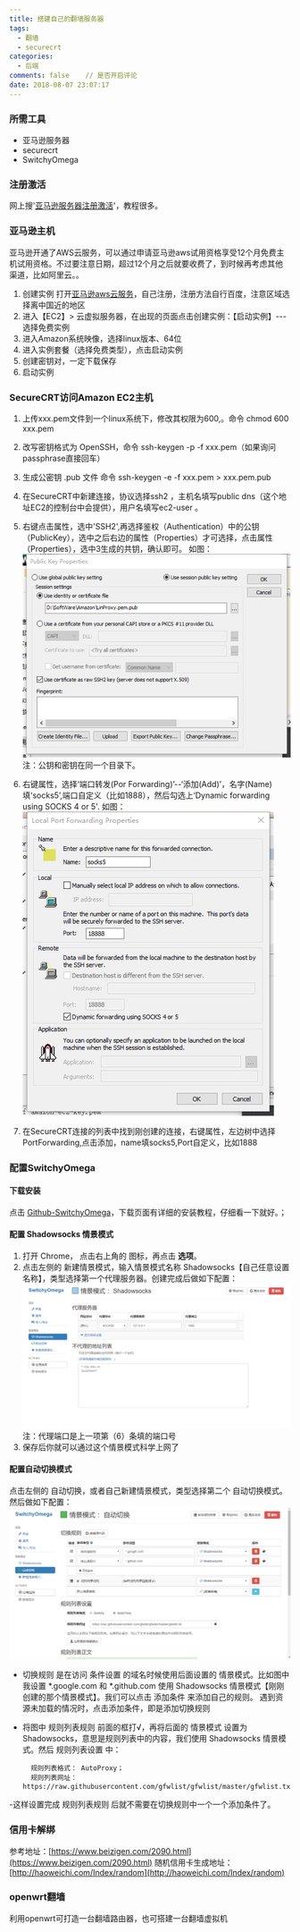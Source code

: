 ```yaml
---
title: 搭建自己的翻墙服务器
tags:
  - 翻墙
  - securecrt
categories:
  - 后端
comments: false    // 是否开启评论
date: 2018-08-07 23:07:17
---
```

### 所需工具
- 亚马逊服务器
- securecrt
- SwitchyOmega

### 注册激活
网上搜'[亚马逊服务器注册激活](https://blog.csdn.net/awschina/article/details/17149515)'，教程很多。

### 亚马逊主机
亚马逊开通了AWS云服务，可以通过申请亚马逊aws试用资格享受12个月免费主机试用资格。不过要注意日期，超过12个月之后就要收费了，到时候再考虑其他渠道，比如阿里云。。

1. 创建实例
   打开[亚马逊aws云服务](https://amazonaws-china.com/cn/about-aws/select-regions/?sc_channel=PS&sc_campaign=acquisition_CN&sc_publisher=baidu&sc_medium=bz&sc_content=pc&sc_detail=HL&sc_category=pc&sc_segment=test&sc_country=CN&trkCampaign=request_for_pilot_account&trk=baidu-ppc-test)，自己注册，注册方法自行百度，注意区域选择离中国近的地区
2. 进入【EC2】> 云虚拟服务器，在出现的页面点击创建实例：【启动实例】---选择免费实例
3. 进入Amazon系统映像，选择linux版本、64位
4. 进入实例套餐（选择免费类型），点击启动实例
5. 创建密钥对，一定下载保存
6. 启动实例

### SecureCRT访问Amazon EC2主机
1. 上传xxx.pem文件到一个linux系统下，修改其权限为600,。命令 chmod 600 xxx.pem

2. 改写密钥格式为 OpenSSH，命令 ssh-keygen -p -f xxx.pem（如果询问passphrase直接回车）

3. 生成公密钥 .pub 文件 命令 ssh-keygen -e -f xxx.pem > xxx.pem.pub

4. 在SecureCRT中新建连接，协议选择ssh2 ，主机名填写public dns（这个地址EC2的控制台中会提供），用户名填写ec2-user 。

5. 右键点击属性，选中'SSH2',再选择鉴权（Authentication）中的公钥（PublicKey），选中之后右边的属性（Properties）才可选择，点击属性（Properties），选中3生成的共钥，确认即可。
如图：![](搭建自己的翻墙服务器/PublicKey.png)
注：公钥和密钥在同一个目录下。

6. 右键属性，选择‘端口转发(Por Forwarding)’--‘添加(Add)’，名字(Name)填‘socks5’,端口自定义（比如1888），然后勾选上‘Dynamic forwarding using SOCKS 4 or 5'.
如图：![](搭建自己的翻墙服务器/socksport.png)

7. 在SecureCRT连接的列表中找到刚创建的连接，右键属性，左边树中选择PortForwarding,点击添加，name填socks5,Port自定义，比如1888
   
### 配置SwitchyOmega

#### 下载安装
点击 [Github-SwitchyOmega](https://github.com/FelisCatus/SwitchyOmega/releases)，下载页面有详细的安装教程，仔细看一下就好。；

#### 配置 Shadowsocks 情景模式
1. 打开 Chrome， 点击右上角的  图标，再点击 **选项**。
2. 点击左侧的 新建情景模式，输入情景模式名称 Shadowsocks【自己任意设置名称】，类型选择第一个代理服务器。创建完成后做如下配置：
![](搭建自己的翻墙服务器/shadowsocks.png)
注：代理端口是上一项第（6）条填的端口号
3. 保存后你就可以通过这个情景模式科学上网了

#### 配置自动切换模式
点击左侧的 自动切换，或者自己新建情景模式，类型选择第二个 自动切换模式。然后做如下配置：
![](搭建自己的翻墙服务器/auto.png)

- 切换规则 是在访问 条件设置 的域名时候使用后面设置的 情景模式。比如图中我设置 *.google.com 和 *.github.com 使用 Shadowsocks 情景模式【刚刚创建的那个情景模式】。我们可以点击 添加条件 来添加自己的规则。
遇到资源未加载的情况时，点击添加条件，即是添加切换规则

- 将图中 规则列表规则 前面的框打√，再将后面的 情景模式 设置为 Shadowsocks，意思是规则列表中的内容，我们使用 Shadowsocks 情景模式。然后 规则列表设置 中：
    
        规则列表格式： AutoProxy；
        规则列表网址：https://raw.githubusercontent.com/gfwlist/gfwlist/master/gfwlist.txt
-这样设置完成 规则列表规则 后就不需要在切换规则中一个一个添加条件了。

### 信用卡解绑
参考地址：[https://www.beizigen.com/2090.html](https://www.beizigen.com/2090.html)
随机信用卡生成地址：
[http://haoweichi.com/Index/random](http://haoweichi.com/Index/random)

### openwrt翻墙

利用openwrt可打造一台翻墙路由器，也可搭建一台翻墙虚拟机
